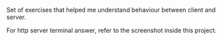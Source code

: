 Set of exercises that helped me understand behaviour between client and server. 

For http server terminal answer, refer to  the screenshot inside this project.
